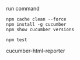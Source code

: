 run command 

    npm cache clean --force
    npm install -g cucumber
    npm show cucumber versions

    npm test 

cucumber-html-reporter